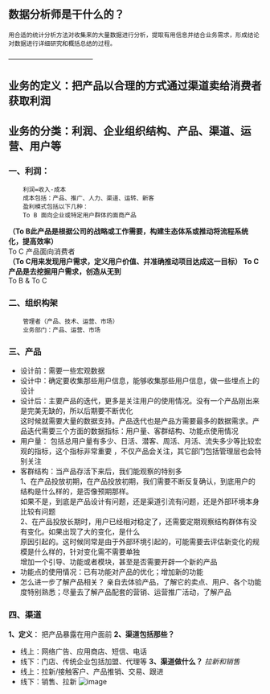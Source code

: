 ## 数据分析师是干什么的？
    用合适的统计分析方法对收集来的大量数据进行分析，提取有用信息并结合业务需求，形成结论对数据进行详细研究和概括总结的过程。
————————————

## 业务的定义：把产品以合理的方式通过渠道卖给消费者获取利润

## 业务的分类：利润、企业组织结构、产品、渠道、运营、用户等

### 一、利润：
        利润=收入-成本
        成本包括：产品、推广、人力、渠道、运转、新客
        盈利模式包括以下几种：
        To B 面向企业或特定用户群体的面商产品
   **（To B此产品是根据公司的战略或工作需要，构建生态体系或推动将流程系统化，提高效率）** <br>
        To C  产品面向消费者 <br>
   **（To C用来发现用户需求，定义用户价值、并准确推动项目达成这一目标） To C产品是去挖掘用户需求，创造从无到**<br>
        To B & To C
        
 ### 二、组织构架
        管理者（产品、技术、运营、市场）
        业务部门：产品、运营、市场
        
 
 ### 三、产品
   * 设计前：需要一些宏观数据
   * 设计中：确定要收集那些用户信息，能够收集那些用户信息，做一些埋点上的设计
   * 设计后：主要产品的迭代，更多是关注用户的使用情况。没有一个产品刚出来是完美无缺的，所以后期要不断优化<br>
这时候就需要大量的数据支持。产品迭代也是产品方需要最多的数据需求。产品迭代需要三个方面的数据指标：用户量、客群结构、功能点使用情况
   * 用户量：
 包括总用户量有多少、日活、潜客、周活、月活、流失多少等比较宏观的指标，这个指标非常重要  ，不仅产品会关注，其它部门包括管理层也会特别关注<br>
   * 客群结构：当产品存活下来后，我们能观察的特别多<br>
      1、在产品投放初期，在产品投放初期，我们需要不断反复确认，到底用户的结构是什么样的，是否像预期那样。<br>
    如果不是，到底是产品设计有问题，还是渠道引流有问题，还是外部环境本身比较有问题<br>
      2、在产品投放长期时，用户已经相对稳定了，还需要定期观察结构群体有没有变化。如果出现了大的变化，是什么<br>
    原因引起的。这时候同常是由于外部环境引起的，可能需要去评估新变化的规模是什么样的，针对变化需不需要单独<br>
    增加一个引导、功能或者模块，甚至是否需要开辟一个新的产品<br>
   * 功能点的使用情况：已有功能对产品的优化；增加新的功能
   * 怎么进一步了解产品相关？
  亲自去体验产品，了解它的卖点、用户、各个功能度特别熟悉；尽量去了解产品配套的营销、运营推广活动，了解产品<br>


### 四、渠道
**1、定义**： 把产品暴露在用户面前
**2、渠道包括那些？**
* 线上：网络广告、应用商店、短信、电话
* 线下：门店、传统企业包括加盟、代理等
**3、渠道做什么？**
*拉新和销售*
* 线上：拉新/接触客户、产品推销、交易、跟进
* 线下：销售、拉新
  ![image](https://github.com/taoyupan/-/images/v2-164b85a4dd3540d5708e3cf0ba7eddad_hd.jpg)
    
   

        
    
    
